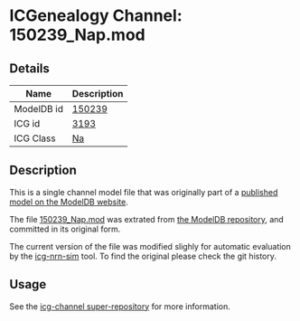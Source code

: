 # ICGenealogy Channel: 150239\_Nap.mod

## Details

Name | Description
---- | -----------
ModelDB id | [150239](http://senselab.med.yale.edu/ModelDB/ShowModel.cshtml?model=150239)
ICG id | [3193](http://icg.neurotheory.ox.ac.uk/channels/2/3193)
ICG Class | [Na](http://icg.neurotheory.ox.ac.uk/channels/2)

## Description

This is a single channel model file that was originally part of a [published model on the ModelDB website](http://senselab.med.yale.edu/ModelDB/ShowModel.cshtml?model=150239).


The file [150239\_Nap.mod](150239_Nap.mod) was extrated from [the ModelDB repository](http://senselab.med.yale.edu/ModelDB/ShowModel.cshtml?model=150239), and committed in its original form.

The current version of the file was modified slighly for automatic evaluation by the [icg-nrn-sim](https://github.com/icgenealogy/icg-nrn-sim) tool. To find the original please check the git history.


## Usage

See the [icg-channel super-repository](https://github.com/icgenealogy/icg-channels) for more information.